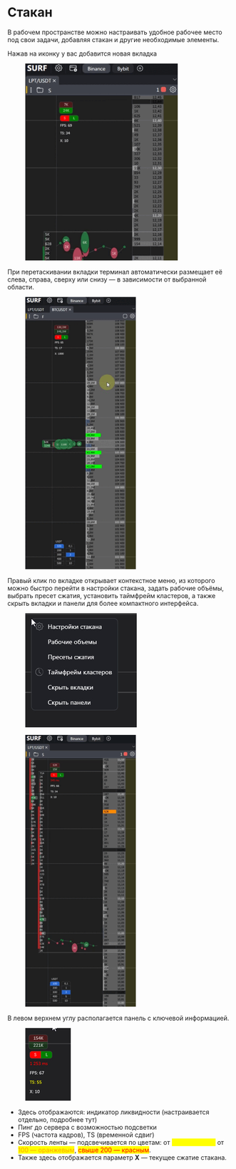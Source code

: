 # Стакан

В рабочем пространстве можно настраивать удобное рабочее место под свои задачи, добавляя стакан и другие необходимые элементы.



Нажав на иконку у вас добавится новая вкладка

<figure><img src="../../../.gitbook/assets/bandicam 2025-05-30 19-17-57-185.gif" alt="" width="342"><figcaption></figcaption></figure>

При перетаскивании вкладки терминал автоматически размещает её слева, справа, сверху или снизу — в зависимости от выбранной области.

<figure><img src="../../../.gitbook/assets/bandicam 2025-05-30 19-21-16-984.gif" alt="" width="248"><figcaption></figcaption></figure>

Правый клик по вкладке открывает контекстное меню, из которого можно быстро перейти в настройки стакана, задать рабочие объёмы, выбрать пресет сжатия, установить таймфрейм кластеров, а также скрыть вкладки и панели для более компактного интерфейса.

<figure><img src="../../../.gitbook/assets/bandicam 2025-05-30 19-37-38-697.jpg" alt=""><figcaption></figcaption></figure>

<figure><img src="../../../.gitbook/assets/bandicam 2025-05-30 19-34-36-872.gif" alt="" width="248"><figcaption></figcaption></figure>



В левом верхнем углу располагается панель с ключевой информацией.&#x20;

<figure><img src="../../../.gitbook/assets/Frame 125.png" alt=""><figcaption></figcaption></figure>

* Здесь отображаются: индикатор ликвидности (настраивается отдельно, подробнее тут)
* Пинг до сервера с возможностью подсветки
* FPS (частота кадров), TS (временной сдвиг)
* Скорость ленты — подсвечивается по цветам: от <mark style="color:yellow;">50 — жёлтым,</mark> от <mark style="color:orange;">100 — оранжевым</mark>, <mark style="color:red;">свыше 200 — красным</mark>.&#x20;
* Также здесь отображается параметр **X** — текущее сжатие стакана.
